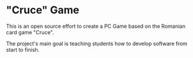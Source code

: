 "Cruce" Game
=========

This is an open source effort to create a PC Game based on the Romanian card game "Cruce".

The project's main goal is teaching students how to develop software from start to finish.
